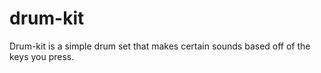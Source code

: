 # drum-kit
Drum-kit is a simple drum set that makes certain sounds based off of the keys you press.
